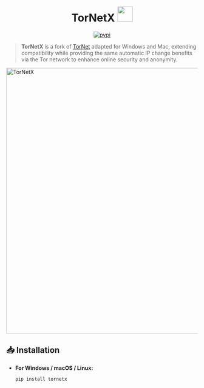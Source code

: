 <h1 align="center">TorNetX <img src="https://cdn.pixabay.com/animation/2024/02/25/18/24/18-24-37-183_512.gif" width="40px"></h1>

<p align="center">
<a href="https://pypi.python.org/pypi/tornetx" rel="nofollow">
  <img src="http://img.shields.io/pypi/v/tornetx.png" alt="pypi">
</a>
</p>

> **TorNetX** is a fork of [TorNet](https://github.com/ByteBreach/tornet/) adapted for Windows and Mac, extending compatibility while providing the same automatic IP change benefits via the Tor network to enhance online security and anonymity.

<img alt="TorNetX" src="https://bytebreach.github.io/img/port.png" width="700"/>

## 📥 Installation

- **For Windows / macOS / Linux:**

  ```bash
  pip install tornetx
